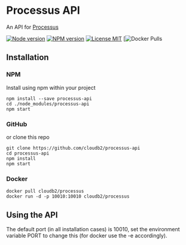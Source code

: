 # Processus API

An API for [Processus](https://github.com/cloudb2/processus)

[![Node version](https://img.shields.io/badge/node-v5.0.0-green.svg)](https://nodejs.org/en/)
[![NPM version](https://img.shields.io/npm/v/processus-api.svg?style=flat-square)](https://www.npmjs.com/package/processus)
[![License MIT](https://img.shields.io/badge/license-MIT-blue.svg)](https://github.com/cloudb2/processus/blob/master/LICENSE)
[![Docker Pulls](https://img.shields.io/docker/pulls/cloudb2/processus.svg)

## Installation

### NPM

Install using npm within your project
```
npm install --save processus-api
cd ./node_modules/processus-api
npm start
```

### GitHub

or clone this repo
```
git clone https://github.com/cloudb2/processus-api
cd processus-api
npm install
npm start
```

### Docker
```
docker pull cloudb2/processus
docker run -d -p 10010:10010 cloudb2/processus
```

## Using the API

The default port (in all installation cases) is 10010, set the environment variable PORT to change this (for docker use the -e accordingly).

